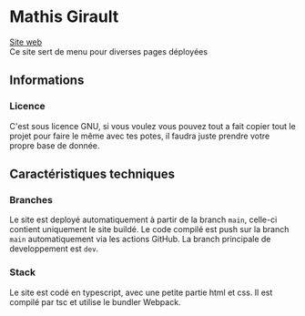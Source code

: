 # Mathis Girault

[Site web](https://mathis-girault.github.io)  
Ce site sert de menu pour diverses pages déployées

## Informations 

### Licence

C'est sous licence GNU, si vous voulez vous pouvez tout a fait copier tout le projet pour faire le même avec tes potes, il faudra juste prendre votre propre base de donnée.

## Caractéristiques techniques

### Branches

Le site est deployé automatiquement à partir de la branch `main`, celle-ci contient uniquement le site buildé.
Le code compilé est push sur la branch `main` automatiquement via les actions GitHub.
La branch principale de developpement est `dev`.

### Stack

Le site est codé en typescript, avec une petite partie html et css.
Il est compilé par tsc et utilise le bundler Webpack.
